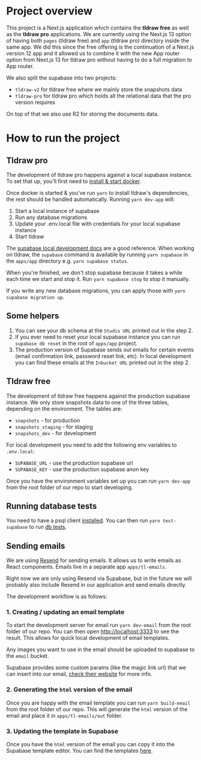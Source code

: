 # Project overview

This project is a Next.js application which contains the **tldraw free** as well as the **tldraw pro** applications. We are currently using the Next.js 13 option of having both `pages` (tldraw free) and `app` (tldraw pro) directory inside the same app. We did this since the free offering is the continuation of a Next.js version 12 app and it allowed us to combine it with the new App router option from Next.js 13 for tldraw pro without having to do a full migration to App router.

We also split the supabase into two projects:

- `tldraw-v2` for tldraw free where we mainly store the snapshots data
- `tldraw-pro` for tldraw pro which holds all the relational data that the pro version requires

On top of that we also use R2 for storing the documents data.

# How to run the project

## Tldraw pro

The development of tldraw pro happens against a local supabase instance. To set that up, you'll
first need to [install & start docker](https://www.docker.com/products/docker-desktop/).

Once docker is started & you've run `yarn` to install tldraw's dependencies, the rest should be
handled automatically. Running `yarn dev-app` will:

1. Start a local instance of supabase
2. Run any database migrations
3. Update your .env.local file with credentials for your local supabase instance
4. Start tldraw

The [supabase local development docs](https://supabase.com/docs/guides/cli/local-development) are a
good reference. When working on tldraw, the `supabase` command is available by running `yarn
supabase` in the `apps/app` directory e.g. `yarn supabase status`.

When you're finished, we don't stop supabase because it takes a while each time we start and stop
it. Run `yarn supabase stop` to stop it manually.

If you write any new database migrations, you can apply those with `yarn supabase migration up`.

## Some helpers

1. You can see your db schema at the `Studio URL` printed out in the step 2.
2. If you ever need to reset your local supabase instance you can run `supabase db reset` in the root of `apps/app` project.
3. The production version of Supabase sends out emails for certain events (email confirmation link, password reset link, etc). In local development you can find these emails at the `Inbucket URL` printed out in the step 2.

## Tldraw free

The development of tldraw free happens against the production supabase instance. We only store snapshots data to one of the three tables, depending on the environment. The tables are:

- `snapshots` - for production
- `snapshots_staging` - for staging
- `snapshots_dev` - for development

For local development you need to add the following env variables to `.env.local`:

- `SUPABASE_URL` - use the production supabase url
- `SUPABASE_KEY` - use the production supabase anon key

Once you have the environment variables set up you can run `yarn dev-app` from the root folder of our repo to start developing.

## Running database tests

You need to have a psql client [installed](https://www.timescale.com/blog/how-to-install-psql-on-mac-ubuntu-debian-windows/). You can then run `yarn test-supabase` to run [db tests](https://supabase.com/docs/guides/database/extensions/pgtap).

## Sending emails

We are using [Resend](https://resend.com/) for sending emails. It allows us to write emails as React components. Emails live in a separate app `apps/tl-emails`.

Right now we are only using Resend via Supabase, but in the future we will probably also include Resend in our application and send emails directly.

The development workflow is as follows:

### 1. Creating / updating an email template

To start the development server for email run `yarn dev-email` from the root folder of our repo. You can then open [http://localhost:3333](http://localhost:3333) to see the result. This allows for quick local development of email templates.

Any images you want to use in the email should be uploaded to supabase to the `email` bucket.

Supabase provides some custom params (like the magic link url) that we can insert into our email, [check their website](https://supabase.com/dashboard/project/faafybhoymfftncjttyq/auth/templates) for more info.

### 2. Generating the `html` version of the email

Once you are happy with the email template you can run `yarn build-email` from the root folder of our repo. This will generate the `html` version of the email and place it in `apps/tl-emails/out` folder.

### 3. Updating the template in Supabase

Once you have the `html` version of the email you can copy it into the Supabase template editor. You can find the templates [here](https://supabase.com/dashboard/project/faafybhoymfftncjttyq/auth/templates).
